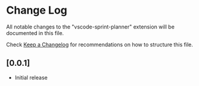 # Change Log
All notable changes to the "vscode-sprint-planner" extension will be documented in this file.

Check [Keep a Changelog](http://keepachangelog.com/) for recommendations on how to structure this file.

## [0.0.1]
- Initial release
